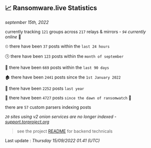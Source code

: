 
## 📈 Ransomware.live Statistics
_september 15th, 2022_

currently tracking `121` groups across `217` relays & mirrors - _`94` currently online_ 📡

⏲ there have been `37` posts within the `last 24 hours`

🕓 there have been `123` posts within the `month of september`

📅 there have been `669` posts within the `last 90 days`

🏚 there have been `2441` posts since the `1st January 2022`

🚀 there have been `2252` posts `last year`

🦕 there have been `4727` posts `since the dawn of ransomwatch` 🐣

there are `57` custom parsers indexing posts

_`20` sites using v2 onion services are no longer indexed - [support.torproject.org](https://support.torproject.org/onionservices/v2-deprecation/)_

> see the project [README](https://github.com/jmousqueton/ransomwatch#readme) for backend technicals



Last update : _Thursday 15/09/2022 01.41 (UTC)_

